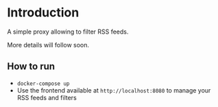 # Introduction

A simple proxy allowing to filter RSS feeds.

More details will follow soon.

## How to run

* `docker-compose up`
* Use the frontend available at `http://localhost:8080` to manage your RSS feeds and filters
